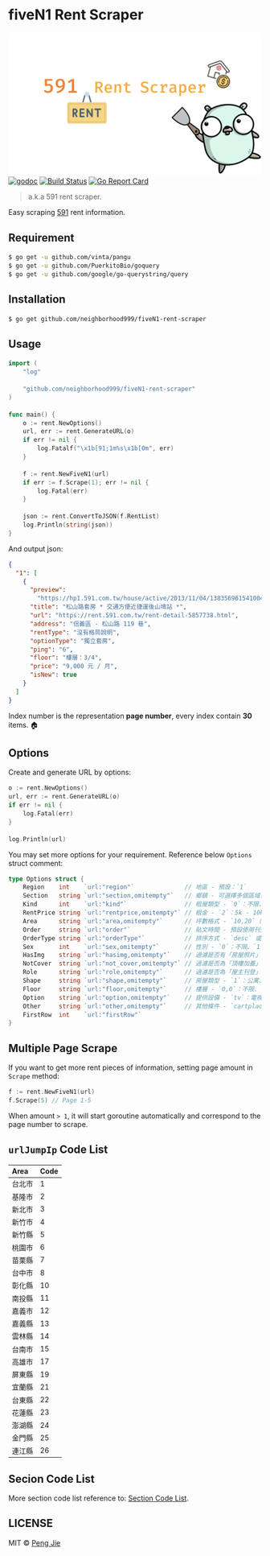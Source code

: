 # fiveN1 Rent Scraper

![logo](./logo/fiveN1-rent-scraper-logo.png)
[![godoc](https://camo.githubusercontent.com/5771fd8cd24b1f8c34b82f152587dbce2294d9e1/68747470733a2f2f676f646f632e6f72672f6769746875622e636f6d2f746a2f6e6f64652d7072756e653f7374617475732e737667)](https://godoc.org/github.com/neighborhood999/fiveN1-rent-scraper)
[![Build Status](https://img.shields.io/travis/neighborhood999/fiveN1-rent-scraper.svg?style=flat-square)](https://travis-ci.org/neighborhood999/fiveN1-rent-scraper)
[![Go Report Card](https://goreportcard.com/badge/github.com/neighborhood999/fiveN1-rent-scraper)](https://goreportcard.com/report/github.com/neighborhood999/fiveN1-rent-scraper)

> a.k.a 591 rent scraper.

Easy scraping [591](https://rent.591.com.tw/) rent information.

## Requirement

```sh
$ go get -u github.com/vinta/pangu
$ go get -u github.com/PuerkitoBio/goquery
$ go get -u github.com/google/go-querystring/query
```

## Installation

```sh
$ go get github.com/neighborhood999/fiveN1-rent-scraper
```

## Usage

```go
import (
	"log"

	"github.com/neighborhood999/fiveN1-rent-scraper"
)

func main() {
	o := rent.NewOptions()
	url, err := rent.GenerateURL(o)
	if err != nil {
		log.Fatalf("\x1b[91;1m%s\x1b[0m", err)
	}

	f := rent.NewFiveN1(url)
	if err := f.Scrape(1); err != nil {
		log.Fatal(err)
	}

	json := rent.ConvertToJSON(f.RentList)
	log.Println(string(json))
}
```

And output json:

```json
{
  "1": [
    {
      "preview":
        "https://hp1.591.com.tw/house/active/2013/11/04/138356961541004002_765x517.water3.jpg",
      "title": "松山路套房 * 交通方便近捷運後山埤站 *",
      "url": "https://rent.591.com.tw/rent-detail-5857738.html",
      "address": "信義區 - 松山路 119 巷",
      "rentType": "沒有格局說明",
      "optionType": "獨立套房",
      "ping": "6",
      "floor": "樓層：3/4",
      "price": "9,000 元 / 月",
      "isNew": true
    }
  ]
}
```

Index number is the representation **page number**, every index contain **30** items. 🏠

## Options

Create and generate URL by options:

```go
o := rent.NewOptions()
url, err := rent.GenerateURL(o)
if err != nil {
	log.Fatal(err)
}

log.Println(url)
```

You may set more options for your requirement. Reference below `Options` struct comment:

```go
type Options struct {
	Region    int    `url:"region"`              // 地區 - 預設：`1`
	Section   string `url:"section,omitempty"`   // 鄉鎮 - 可選擇多個區域，例如：`section=7,4`
	Kind      int    `url:"kind"`                // 租屋類型 - `0`：不限、`1`：整層住家、`2`：獨立套房、`3`：分租套房、`4`：雅房、`8`：車位，`24`：其他
	RentPrice string `url:"rentprice,omitempty"` // 租金 - `2`：5k - 10k、`3`：10k - 20k、`4`: 20k - 30k；或者可以輸入價格範圍，例如：`0,10000`
	Area      string `url:"area,omitempty"`      // 坪數格式 - `10,20`（10 到 20 坪）
	Order     string `url:"order"`               // 貼文時間 - 預設使用刊登時間：`posttime`，或是使用價格排序：`money`
	OrderType string `url:"orderType"`           // 排序方式 - `desc` 或 `asc`
	Sex       int    `url:"sex,omitempty"`       // 性別 - `0`：不限、`1`：男性、`2`：女性
	HasImg    string `url:"hasimg,omitempty"`    // 過濾是否有「房屋照片」 - ``：空值（不限）、`1`：是
	NotCover  string `url:"not_cover,omitempty"` // 過濾是否為「頂樓加蓋」 - ``：空值（不限）、`1`：是
	Role      string `url:"role,omitempty"`      // 過濾是否為「屋主刊登」 - ``：空值（不限）、`1`：是
	Shape     string `url:"shape,omitempty"`     // 房屋類型 - `1`：公寓、`2`：電梯大樓、`3`：透天厝、`4`：別墅
	Floor     string `url:"floor,omitempty"`     // 樓層 - `0,0`：不限、`0,1`：一樓、`2,6`：二樓到六樓、`6,12`：六樓到十二樓、`12,`：十二樓以上
	Option    string `url:"option,omitempty"`    // 提供設備 - `tv`：電視、`cold`：冷氣、`icebox`：冰箱、`hotwater`：熱水器、`naturalgas`：天然瓦斯、`four`：第四台、`broadband`：網路、`washer`：洗衣機、`bed`：床、`wardrobe`：衣櫃、`sofa`：沙發。可選擇多個設備，例如：option=tv,cold
	Other     string `url:"other,omitempty"`     // 其他條件 - `cartplace`：有車位、`lift`：有電梯、`balcony_1`：有陽台、`cook`：可開伙、`pet`：可養寵物、`tragoods`：近捷運、`lease`：可短期租賃。可選擇多個條件，例如：other=cartplace,cook
	FirstRow  int    `url:"firstRow"`
}
```

## Multiple Page Scrape

If you want to get more rent pieces of information, setting page amount in `Scrape` method:

```go
f := rent.NewFiveN1(url)
f.Scrape(5) // Page 1-5
```

When amount `> 1`, it will start goroutine automatically and correspond to the page number to scrape.

## `urlJumpIp` Code List

| Area   | Code |
| :----- | :--- |
| 台北市 | 1    |
| 基隆市 | 2    |
| 新北市 | 3    |
| 新竹市 | 4    |
| 新竹縣 | 5    |
| 桃園市 | 6    |
| 苗栗縣 | 7    |
| 台中市 | 8    |
| 彰化縣 | 10   |
| 南投縣 | 11   |
| 嘉義市 | 12   |
| 嘉義縣 | 13   |
| 雲林縣 | 14   |
| 台南市 | 15   |
| 高雄市 | 17   |
| 屏東縣 | 19   |
| 宜蘭縣 | 21   |
| 台東縣 | 22   |
| 花蓮縣 | 23   |
| 澎湖縣 | 24   |
| 金門縣 | 25   |
| 連江縣 | 26   |

## Secion Code List

More section code list reference to: [Section Code List](./docs/section-code-list.md).

## LICENSE

MIT © [Peng Jie](https://github.com/neighborhood999)
